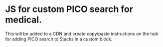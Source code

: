 # JS for custom PICO search for medical.
This will be added to a CDN and create copy/paste instructions on the hub for adding PICO search to Stacks in a custom block.
